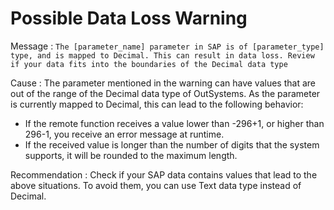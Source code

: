 # Possible Data Loss Warning

Message : `The [parameter_name] parameter in SAP is of [parameter_type] type, and is mapped to Decimal. This can result in data loss. Review if your data fits into the boundaries of the Decimal data type`

Cause : The parameter mentioned in the warning can have values that are out of the range of the Decimal data type of OutSystems. As the parameter is currently mapped to Decimal, this can lead to the following behavior:

* If the remote function receives a value lower than -296+1, or higher than 296-1, you receive an error message at runtime.
* If the received value is longer than the number of digits that the system supports, it will be rounded to the maximum length.

Recommendation : Check if your SAP data contains values that lead to the above situations. To avoid them, you can use Text data type instead of Decimal.

